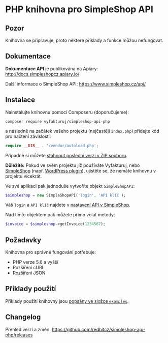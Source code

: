 # PHP knihovna pro SimpleShop API

## Pozor
Knihovna se připravuje, proto některé příklady a funkce můžou nefungovat. 

## Dokumentace
**Dokumentace API** je publikována na Apiary: http://docs.simpleshopcz.apiary.io/

Další informace o SimpleShop API: https://www.simpleshop.cz/api/

## Instalace
Nainstalujte knihovnu pomocí Composeru (doporučujeme):
```shell
composer require vyfakturuj/simpleshop-api-php
```
a následně na začátek vašeho projektu (nejčastěji `index.php`) přidejte kód pro načtení závislostí:
```php
require __DIR__ . '/vendor/autoload.php';
```

Případně si můžete [stáhnout poslední verzi v ZIP souboru](manual-installation.md).

**Důležité:** Pokud ve svém projektu již používáte Vyfakturuj, nebo [SimpleShop](https://www.simpleshop.cz/)
(např. [WordPress plugin](https://www.simpleshop.cz/category/wordpress-plugin/)), ujistěte se, že nemáte knihovnu
v projektu vícekrát. 

Ve své aplikaci pak jednoduše vytvoříte objekt `SimpleShopAPI`:
```php
$simpleshop = new SimpleShopAPI('login', 'API klíč');
```
Váš `login` a `API klíč` najdete v [nastavení API v SimpleShop](https://app.simpleshop.cz/nastaveni/api/).

Nad tímto objektem pak můžete přímo volat metody:
```php
$invoice = $simpleshop->getInvoice(1234567);
```

## Požadavky
Knihovna pro správné fungování potřebuje:
- PHP verze 5.6 a vyšší
- Rozšíření cURL
- Rozšíření JSON

## Příklady použití
Příklady použití knihovny jsou [popsány ve složce `examples`](/examples/#readme).

## Changelog
Přehled verzí a změn: https://github.com/redbitcz/simpleshop-api-php/releases
